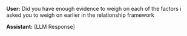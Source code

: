 **User:**
Did you have enough evidence to weigh on each of the factors i asked you to weigh on earlier in the relationship framework

**Assistant:**
[LLM Response]

